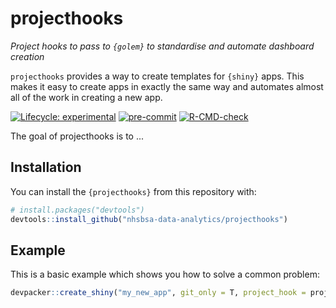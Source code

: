 
# projecthooks

_Project hooks to pass to `{golem}` to standardise and automate dashboard creation_

`projecthooks` provides a way to create templates for `{shiny}` apps. This makes it easy to create apps in exactly the same way and automates almost all of the work in creating a new app.

<!-- badges: start -->
[![Lifecycle: experimental](https://img.shields.io/badge/lifecycle-experimental-orange.svg)](https://lifecycle.r-lib.org/articles/stages.html#experimental)
[![pre-commit](https://img.shields.io/badge/pre--commit-enabled-brightgreen?logo=pre-commit&logoColor=white)](https://github.com/pre-commit/pre-commit)
[![R-CMD-check](https://github.com/nhsbsa-data-analytics/projecthooks/workflows/R-CMD-check/badge.svg)](https://github.com/nhsbsa-data-analytics/projecthooks/actions)
<!-- badges: end -->

The goal of projecthooks is to ...

## Installation

You can install the `{projecthooks}` from this repository with:

``` r
# install.packages("devtools")
devtools::install_github("nhsbsa-data-analytics/projecthooks")
```

## Example

This is a basic example which shows you how to solve a common problem:

``` r
devpacker::create_shiny("my_new_app", git_only = T, project_hook = projecthooks::mi_dash)
```
